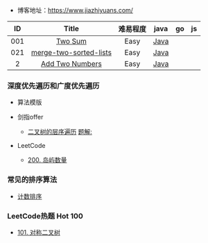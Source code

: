 - 博客地址：https://www.jiazhiyuans.com/


| ID   | Title   |难易程度 | java   | go |  js|
| :------: |:------:|:-----:| :------: | :------:| :------:|
| 001 | [Two Sum](https://leetcode.com/problems/two-sum/) |Easy|[Java](https://github.com/corpsepiges/leetcode/blob/master/Algorithms/001.%20Two%20Sum/Solution.java)|
| 021 | [merge-two-sorted-lists](https://leetcode.com/problems/merge-two-sorted-lists) |Easy|[Java](https://github.com/corpsepiges/leetcode/blob/master/Algorithms/001.%20Two%20Sum/Solution.java)|
| 2 | [Add Two Numbers](https://leetcode-cn.com/problems/add-two-numbers/) |Easy|[Java](https://github.com/jiazhiyuans/Leetcode/blob/master/readme/leetCode/%5B2%5D%E4%B8%A4%E6%95%B0%E7%9B%B8%E5%8A%A0.md)|

### 深度优先遍历和广度优先遍历
- 算法模版
  
- 剑指offer
    - [二叉树的层序遍历](https://leetcode-cn.com/problems/binary-tree-level-order-traversal/)  [题解:](./readme/474.一和零)
- LeetCode 
  - [200. 岛屿数量](https://leetcode-cn.com/problems/number-of-islands/)


### 常见的排序算法
- [计数排序](https://github.com/jiazhiyuans/Leetcode/blob/master/readme/sort/CountSort.md)


### LeetCode热题 Hot 100
- [101. 对称二叉树](./readme/leetCode/101.%20对称二叉树.md)
